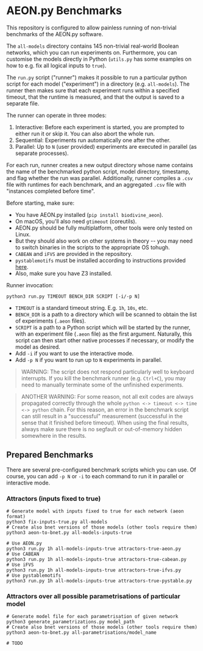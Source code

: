# AEON.py Benchmarks

This repository is configured to allow painless running of non-trivial benchmarks of the AEON.py software.

The `all-models` directory contains 145 non-trivial real-world Boolean networks, which you can run experiments on. Furthermore, you can customise the models directly in Python (`utils.py` has some examples on how to e.g. fix all logical inputs to `true`).

The `run.py` script ("runner") makes it possible to run a particular python script for each model ("experiment") in a directory (e.g. `all-models`). The runner then makes sure that each experiment runs within a specified timeout, that the runtime is measured, and that the output is saved to a separate file.

The runner can operate in three modes:

1. Interactive: Before each experiment is started, you are prompted to either run it or skip it. You can also abort the whole run.
2. Sequential: Experiments run automatically one after the other.
3. Parallel: Up to `N` (user provided) experiments are executed in parallel (as separate processes).

For each run, runner creates a new output directory whose name contains the name of the benchmarked python script, model directory, timestamp, and flag whether the run was parallel. Additionally, runner compiles a `.csv` file with runtimes for each benchmark, and an aggregated `.csv` file with "instances completed before time".

Before starting, make sure:
 - You have AEON.py installed (`pip install biodivine_aeon`). 
 - On macOS, you'll also need `gtimeout` (coreutils). 
 - AEON.py should be fully multiplatform, other tools were only tested on Linux. 
 - But they should also work on other systems in theory -- you may need to switch binaries in the scripts to the appropriate OS tohugh. 
 - `CABEAN` and `iFVS` are provided in the repository. 
 - `pystablemotifs` must be installed according to instructions provided [here](https://github.com/jcrozum/pystablemotifs).
 - Also, make sure you have Z3 installed.

Runner invocation:

```
python3 run.py TIMEOUT BENCH_DIR SCRIPT [-i/-p N]
```

 - `TIMEOUT` is a standard timeout string. E.g. `1h`, `10s`, etc.
 - `BENCH_DIR` is a path to a directory which will be scanned to obtain the list of experiments (`.aeon` files).
 - `SCRIPT` is a path to a Python script which will be started by the runner, with an experiment file (`.aeon` file) as the first argument. Naturally, this script can then start other native processes if necessary, or modify the model as desired.
 - Add `-i` if you want to use the interactive mode.
 - Add `-p N` if you want to run up to `N` experiments in parallel.

> WARNING: The script does not respond particularly well to keyboard interrupts. If you kill the benchmark runner (e.g. `Ctrl+C`), you may need to manually terminate some of the unfinished experiments.

> ANOTHER WARNING: For some reason, not all exit codes are always propagated correctly through the whole `python <-> timeout <-> time <-> python` chain. For this reason, an error in the benchmark script can still result in a "successful" measurement (successful in the sense that it finished before timeout). When using the final results, always make sure there is no segfault or out-of-memory hidden somewhere in the results.

## Prepared Benchmarks

There are several pre-configured benchmark scripts which you can use. Of course, you can add `-p N` or `-i` to each command to run it in parallel or interactive mode.

### Attractors (inputs fixed to true)

```
# Generate model with inputs fixed to true for each network (aeon format)
python3 fix-inputs-true.py all-models
# Create also bnet versions of those models (other tools require them)
python3 aeon-to-bnet.py all-models-inputs-true

# Use AEON.py
python3 run.py 1h all-models-inputs-true attractors-true-aeon.py
# Use CABEAN
python3 run.py 1h all-models-inputs-true attractors-true-cabean.py
# Use iFVS
python3 run.py 1h all-models-inputs-true attractors-true-ifvs.py
# Use pystablemotifs
python3 run.py 1h all-models-inputs-true attractors-true-pystable.py
```

### Attractors over all possible parametrisations of particular model

```
# Generate model file for each parametrisation of given network
python3 generate_parametrizations.py model_path
# Create also bnet versions of those models (other tools require them)
python3 aeon-to-bnet.py all-parametrisations/model_name

# TODO

```
